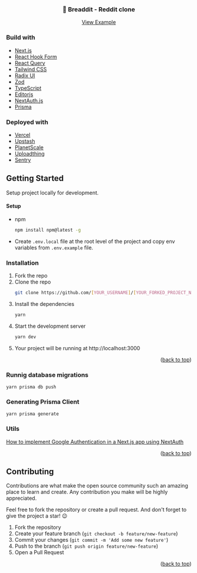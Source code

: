 <div id="top"></div>

<div align="center">
  <h3 align="center">🍞 Breaddit - Reddit clone</h3>
  <p align="center">
    <a href="https://breaddit-app.vercel.app">View Example</a>
  </p>
</div>

### Build with

* [Next.js](https://nextjs.org/)
* [React Hook Form](https://react-hook-form.com/)
* [React Query](https://react-query.tanstack.com/)
* [Tailwind CSS](https://tailwindcss.com/)
* [Radix UI](https://www.radix-ui.com/)
* [Zod](https://zod.dev/)
* [TypeScript](https://www.typescriptlang.org/)
* [Editorjs](https://editorjs.io/)
* [NextAuth.js](https://next-auth.js.org/)
* [Prisma](https://www.prisma.io/)

### Deployed with

* [Vercel](https://vercel.com/)
* [Upstash](https://upstash.com/)
* [PlanetScale](https://planetscale.com/)
* [Uploadthing](https://uploadthing.com/)
* [Sentry](https://sentry.io/)

## Getting Started

Setup project locally for development.

#### Setup

* npm
  ```sh
  npm install npm@latest -g
  ```
* Create `.env.local` file at the root level of the project and copy env variables from `.env.example` file.

### Installation

1. Fork the repo
2. Clone the repo
   ```sh
   git clone https://github.com/[YOUR_USERNAME]/[YOUR_FORKED_PROJECT_NAME].git
   ```
3. Install the dependencies
   ```sh
   yarn
   ```
4. Start the development server
   ```sh
   yarn dev
   ```
5. Your project will be running at http://localhost:3000

<p align="right">(<a href="#top">back to top</a>)</p>

### Runnig database migrations

```shell
yarn prisma db push
```

### Generating Prisma Client

```shell
yarn prisma generate
```

### Utils

[How to implement Google Authentication in a Next.js app using NextAuth](https://www.telerik.com/blogs/how-to-implement-google-authentication-nextjs-app-using-nextauth)

<p align="right">(<a href="#top">back to top</a>)</p>

## Contributing

Contributions are what make the open source community such an amazing place to learn and create. Any contribution you make will be highly appreciated.

Feel free to fork the repository or create a pull request. And don't forget to give the project a star! 😉

1. Fork the repository
2. Create your feature branch (`git checkout -b feature/new-feature`)
3. Commit your changes (`git commit -m 'Add some new feature'`)
4. Push to the branch (`git push origin feature/new-feature`)
5. Open a Pull Request

<p align="right">(<a href="#top">back to top</a>)</p>